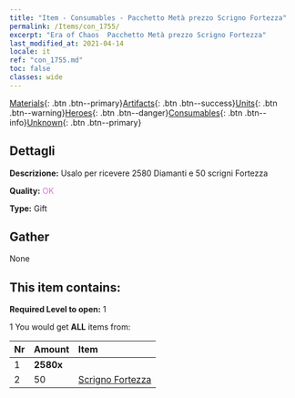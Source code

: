 ```yaml
---
title: "Item - Consumables - Pacchetto Metà prezzo Scrigno Fortezza"
permalink: /Items/con_1755/
excerpt: "Era of Chaos  Pacchetto Metà prezzo Scrigno Fortezza"
last_modified_at: 2021-04-14
locale: it
ref: "con_1755.md"
toc: false
classes: wide
---
```

 [Materials](/it/Items/){: .btn .btn--primary}[Artifacts](/it/Items/Artifacts/){: .btn .btn--success}[Units](/it/Items/Units/){: .btn .btn--warning}[Heroes](/it/Items/Heroes/){: .btn .btn--danger}[Consumables](/it/Items/Consumables/){: .btn .btn--info}[Unknown](/it/Items/Unknown/){: .btn .btn--primary}

## Dettagli
 **Descrizione:** Usalo per ricevere 2580 Diamanti e 50 scrigni Fortezza

 **Quality:** <span style="color: #DA70D6">OK</span>

 **Type:** Gift

## Gather

  None

## This item contains:

 **Required Level to open:** 1

 1 You would get **ALL** items  from:

  | Nr | Amount |     Item    |
  |:---|:-------|:------------|
  | 1 |  **2580x** | <i class="fas fa-gem"/> |  | 
  | 2 | 50 | [Scrigno Fortezza](/it/Items/con_1277/) | 
